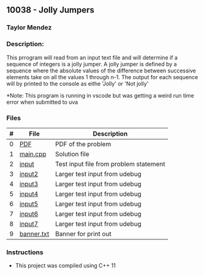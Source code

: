 ## 10038 - Jolly Jumpers
### Taylor Mendez 
### Description:

This prrogram will read from an input text file
and will determine if a sequence of integers is 
a jolly jumper. A jolly jumper is defined by a
sequence where the absolute values of the difference
between successive elements take on all the values
1 through n-1. The output for each sequence will by 
printed to the console as eithe 'Jolly' or 'Not jolly'

*Note: This program is running in vscode but was getting
a weird run time error when submitted to uva

### Files

|   #   | File                       | Description                                                |
| :---: | -------------------------- | ---------------------------------------------------------- |
|   0   | [PDF](./p10038.pdf)        | PDF of the problem                                         |
|   1   | [main.cpp](./main.cpp)     | Solution file                                              |
|   2   | [input](./input.txt)       | Test input file from problem statement                     |
|   3   | [input2](./input2.txt)     | Larger test input from udebug                              |
|   4   | [input3](./input3.txt)     | Larger test input from udebug                              |
|   5   | [input4](./input4.txt)     | Larger test input from udebug                              |
|   6   | [input5](./input5.txt)     | Larger test input from udebug                              |
|   7   | [input6](./input6.txt)     | Larger test input from udebug                              |
|   8   | [input7](./input7.txt)     | Larger test input from udebug                              |
|   9   | [banner.txt](./banner.txt) | Banner for print out                                       |

### Instructions

- This project was compiled using C++ 11
